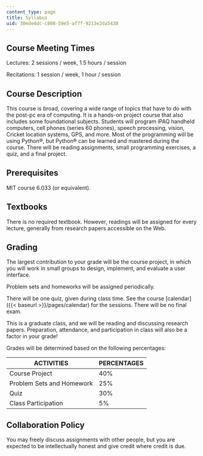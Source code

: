 ```yaml
---
content_type: page
title: Syllabus
uid: 30ede4dc-c808-59e5-af7f-9213e2da5430
---
```


Course Meeting Times
--------------------

Lectures: 2 sessions / week, 1.5 hours / session

Recitations: 1 session / week, 1 hour / session

Course Description
------------------

This course is broad, covering a wide range of topics that have to do with the post-pc era of computing. It is a hands-on project course that also includes some foundational subjects. Students will program iPAQ handheld computers, cell phones (series 60 phones), speech processing, vision, Cricket location systems, GPS, and more. Most of the programming will be using Python®, but Python® can be learned and mastered during the course. There will be reading assignments, small programming exercises, a quiz, and a final project.

Prerequisites
-------------

MIT course 6.033 (or equivalent).

Textbooks
---------

There is no required textbook. However, readings will be assigned for every lecture, generally from research papers accessible on the Web.

Grading
-------

The largest contribution to your grade will be the course project, in which you will work in small groups to design, implement, and evaluate a user interface.

Problem sets and homeworks will be assigned periodically.

There will be one quiz, given during class time. See the course [calendar]({{< baseurl >}}/pages/calendar) for the sessions. There will be no final exam.

This is a graduate class, and we will be reading and discussing research papers. Preparation, attendance, and participation in class will also be a factor in your grade!

Grades will be determined based on the following percentages:

| ACTIVITIES | PERCENTAGES |
| --- | --- |
| Course Project | 40% |
| Problem Sets and Homework | 25% |
| Quiz | 30% |
| Class Participation | 5% 

Collaboration Policy
--------------------

You may freely discuss assignments with other people, but you are expected to be intellectually honest and give credit where credit is due.